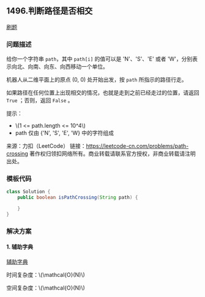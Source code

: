 <script src="https://cdn.bootcss.com/mathjax/2.7.7/MathJax.js?config=TeX-AMS-MML_HTMLorMML"></script>

## 1496.判断路径是否相交

[刷题](qu1496/solu/Solution.java)

### 问题描述

给你一个字符串 `path`，其中 `path[i]` 的值可以是 'N'、'S'、'E' 或者 'W'，分别表示向北、向南、向东、向西移动一个单位。

机器人从二维平面上的原点 (0, 0) 处开始出发，按 `path` 所指示的路径行走。

如果路径在任何位置上出现相交的情况，也就是走到之前已经走过的位置，请返回 `True` ；否则，返回 `False` 。

提示：

* \\(1 <= path.length <= 10^4\\)
* path 仅由 {'N', 'S', 'E', 'W} 中的字符组成


来源：力扣（LeetCode）
链接：https://leetcode-cn.com/problems/path-crossing
著作权归领扣网络所有。商业转载请联系官方授权，非商业转载请注明出处。

### 模板代码

``` java
class Solution {
    public boolean isPathCrossing(String path) {

    }
}
```

### 解决方案

#### 1. 辅助字典

[辅助字典](qu1496/solu1/Solution.java)

时间复杂度：\\(\mathcal{O}(N)\\)

空间复杂度：\\(\mathcal{O}(N)\\)
